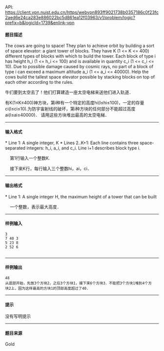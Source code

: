 API: https://client.vpn.nuist.edu.cn/https/webvpn893ff9021738b0357186c0f23fc2aed6e24ca283e886022bc5d861ea12f03963/v1/problem/logic?prefix=b&logicId=1739&enlink-vpn

#### 题目描述

The cows are going to space! They plan to achieve orbit by building a sort of space elevator: a giant tower of blocks. They have K (1 <= K <= 400) different types of blocks with which to build the tower. Each block of type i has height h\_i (1 <= h\_i <= 100) and is available in quantity c\_i (1 <= c\_i <= 10). Due to possible damage caused by cosmic rays, no part of a block of type i can exceed a maximum altitude a\_i (1 <= a\_i <= 40000). Help the cows build the tallest space elevator possible by stacking blocks on top of each other according to the rules.

牛们要到太空去了！他们打算建造一座太空电梯来送他们进入轨道．

有K(1≤K≤400)神方块，第i种有一个特定的高度hi(l≤hi≤100)，一定的存量ci(l≤ci≤10).为防宇宙射线的破坏，第i种方块的任何部分不能超过高度ai(l≤ai≤40000)． 请用这些方块堆出最高的太空电梯．

---

#### 输入格式

\* Line 1: A single integer, K \* Lines 2..K+1: Each line contains three space-separated integers: h\_i, a\_i, and c\_i. Line i+1 describes block type i.

    第1行输入一个整数K.

    接下来K行，每行输入三个整数hi，ai，ci．

---

#### 输出格式

\* Line 1: A single integer H, the maximum height of a tower that can be built

    一个整数，表示最大高度．

---

#### 样例输入
```
3
7 40 3
5 23 8
2 52 6


```

---

#### 样例输出
```
48
从底部开始，先放3个方块2，之后3个方块1，接下来6个方块3．不能把3个方块1堆到4个方
块2上，因为这样最高的方块1的顶部高度超过了40.

```

---

#### 提示

没有写明提示

---

#### 题目来源

Gold